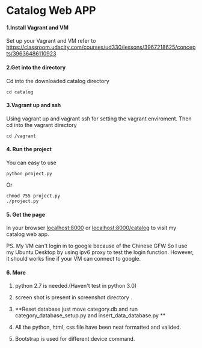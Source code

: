 # Catalog Web APP


#### 1.Install Vagrant and VM

Set up your Vagrant and VM refer to https://classroom.udacity.com/courses/ud330/lessons/3967218625/concepts/39636486110923

#### 2.Get into the directory 

Cd into the downloaded catalog directory 

```
cd catalog
```
#### 3.Vagrant up and ssh

Using vagrant up and vagrant ssh for setting the vagrant enviroment. Then cd into the vagrant directory

```
cd /vagrant
```

#### 4. Run the project

You can easy to use 
```
python project.py
```
Or

```
chmod 755 project.py
./project.py
```
#### 5. Get the page
 
In your browser [localhost:8000](localhost:8000/) or [localhost:8000/catalog](localhost:8000/catalog) to visit my catalog web app.

PS. My VM can't login in to google because of the Chinese GFW
So I use my Ubuntu Desktop by using ipv6 proxy to test the login function. However, it should works fine if your VM can connect to google.

#### 6. More

1. python 2.7 is needed.(Haven't test in python 3.0)

2. screen shot is present in screenshot directory .

3. **Reset database just move category.db and run category_database_setup.py and insert_data_database.py
**
4. All the python, html, css file have been neat formatted and valided.

5. Bootstrap is used for different device command.